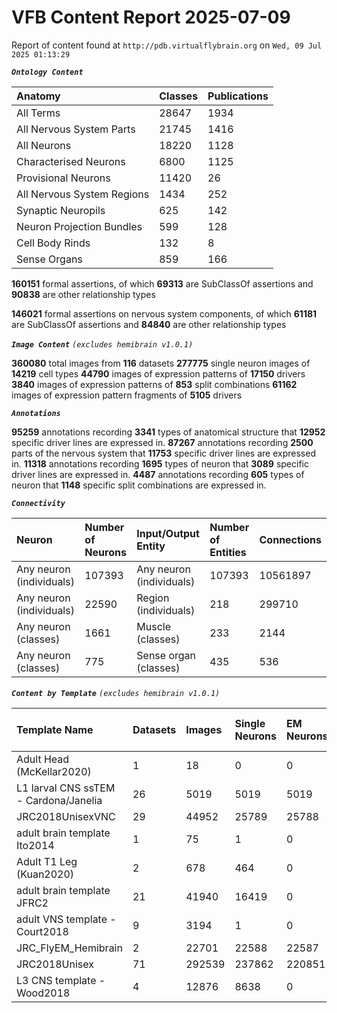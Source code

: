 
VFB Content Report 2025-07-09
=============================


Report of content found at ``http://pdb.virtualflybrain.org`` on ``Wed, 09 Jul 2025 01:13:29``

***``Ontology Content``***

|Anatomy|Classes|Publications|
| :--- | :--- | :--- |
|All Terms|28647|1934|
|All Nervous System Parts|21745|1416|
|All Neurons|18220|1128|
|Characterised Neurons|6800|1125|
|Provisional Neurons|11420|26|
|All Nervous System Regions|1434|252|
|Synaptic Neuropils|625|142|
|Neuron Projection Bundles|599|128|
|Cell Body Rinds|132|8|
|Sense Organs|859|166|


**160151** formal assertions, of which **69313** are SubClassOf assertions and **90838** are other relationship types

**146021** formal assertions on nervous system components, of which **61181** are SubClassOf assertions and **84840** are other relationship types

***``Image Content``***
*``(excludes hemibrain v1.0.1)``*

**360080** total images from **116** datasets
**277775** single neuron images of **14219** cell types
**44790** images of expression patterns of **17150** drivers
**3840** images of expression patterns of **853** split combinations
**61162** images of expression pattern fragments of **5105** drivers

***``Annotations``***

**95259** annotations recording **3341** types of anatomical structure that **12952** specific driver lines are expressed in.
**87267** annotations recording **2500** parts of the nervous system that **11753** specific driver lines are expressed in.
**11318** annotations recording **1695** types of neuron that **3089** specific driver lines are expressed in.
**4487** annotations recording **605** types of neuron that **1148** specific split combinations are expressed in.

***``Connectivity``***

|Neuron|Number of Neurons|Input/Output Entity|Number of Entities|Connections|
| :--- | :--- | :--- | :--- | :--- |
|Any neuron (individuals)|107393|Any neuron (individuals)|107393|10561897|
|Any neuron (individuals)|22590|Region (individuals)|218|299710|
|Any neuron (classes)|1661|Muscle (classes)|233|2144|
|Any neuron (classes)|775|Sense organ (classes)|435|536|



***``Content by Template``***
*``(excludes hemibrain v1.0.1)``*

|Template Name|Datasets|Images|Single Neurons|EM Neurons|Full Expression Patterns|Split Expression Patterns|Partial Expression Patterns|Painted domains|
| :--- | :--- | :--- | :--- | :--- | :--- | :--- | :--- | :--- |
|Adult Head (McKellar2020)|1|18|0|0|0|0|0|0|
|L1 larval CNS ssTEM - Cardona/Janelia|26|5019|5019|5019|0|0|0|0|
|JRC2018UnisexVNC|29|44952|25789|25788|8903|1214|10240|21|
|adult brain template Ito2014|1|75|1|0|0|0|0|75|
|Adult T1 Leg (Kuan2020)|2|678|464|0|0|0|0|4|
|adult brain template JFRC2|21|41940|16419|0|25272|600|16127|58|
|adult VNS template - Court2018|9|3194|1|0|3171|480|0|21|
|JRC_FlyEM_Hemibrain|2|22701|22588|22587|0|0|0|114|
|JRC2018Unisex|71|292539|237862|220851|31789|1766|38796|46|
|L3 CNS template - Wood2018|4|12876|8638|0|381|381|12177|255|

